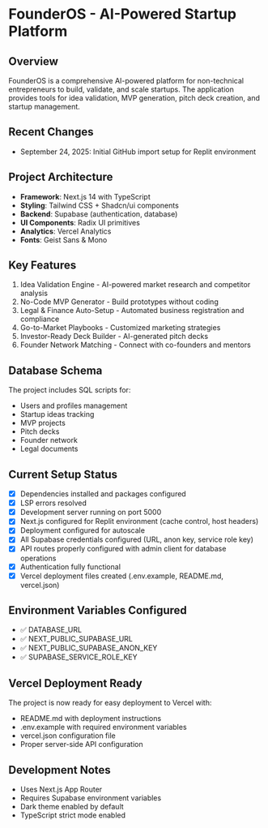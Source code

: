 # FounderOS - AI-Powered Startup Platform

## Overview
FounderOS is a comprehensive AI-powered platform for non-technical entrepreneurs to build, validate, and scale startups. The application provides tools for idea validation, MVP generation, pitch deck creation, and startup management.

## Recent Changes
- September 24, 2025: Initial GitHub import setup for Replit environment

## Project Architecture
- **Framework**: Next.js 14 with TypeScript
- **Styling**: Tailwind CSS + Shadcn/ui components
- **Backend**: Supabase (authentication, database)
- **UI Components**: Radix UI primitives
- **Analytics**: Vercel Analytics
- **Fonts**: Geist Sans & Mono

## Key Features
1. Idea Validation Engine - AI-powered market research and competitor analysis
2. No-Code MVP Generator - Build prototypes without coding
3. Legal & Finance Auto-Setup - Automated business registration and compliance
4. Go-to-Market Playbooks - Customized marketing strategies
5. Investor-Ready Deck Builder - AI-generated pitch decks
6. Founder Network Matching - Connect with co-founders and mentors

## Database Schema
The project includes SQL scripts for:
- Users and profiles management
- Startup ideas tracking
- MVP projects
- Pitch decks
- Founder network
- Legal documents

## Current Setup Status
- [x] Dependencies installed and packages configured
- [x] LSP errors resolved 
- [x] Development server running on port 5000
- [x] Next.js configured for Replit environment (cache control, host headers)
- [x] Deployment configured for autoscale
- [x] All Supabase credentials configured (URL, anon key, service role key)
- [x] API routes properly configured with admin client for database operations
- [x] Authentication fully functional
- [x] Vercel deployment files created (.env.example, README.md, vercel.json)

## Environment Variables Configured
- ✅ DATABASE_URL
- ✅ NEXT_PUBLIC_SUPABASE_URL  
- ✅ NEXT_PUBLIC_SUPABASE_ANON_KEY
- ✅ SUPABASE_SERVICE_ROLE_KEY

## Vercel Deployment Ready
The project is now ready for easy deployment to Vercel with:
- README.md with deployment instructions
- .env.example with required environment variables
- vercel.json configuration file
- Proper server-side API configuration

## Development Notes
- Uses Next.js App Router
- Requires Supabase environment variables
- Dark theme enabled by default
- TypeScript strict mode enabled